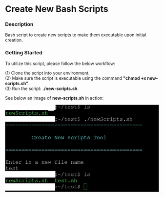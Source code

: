 # Create New Bash Scripts

### Description
Bash script to create new scripts to make them executable upon initial creation.

### Getting Started
To utilize this script, please follow the below workflow:

(1) Clone the script into your environment.\
(2) Make sure the script is executable using the command **"chmod +x new-scripts.sh"**.\
(3) Run the script: **./new-scripts.sh**.

See below an image of **new-scripts.sh** in action:

![Image of New Scripts](https://github.com/markusewalker/Misc-Bash-Scripts/blob/master/create-new-bash-scripts/newScripts.png)
